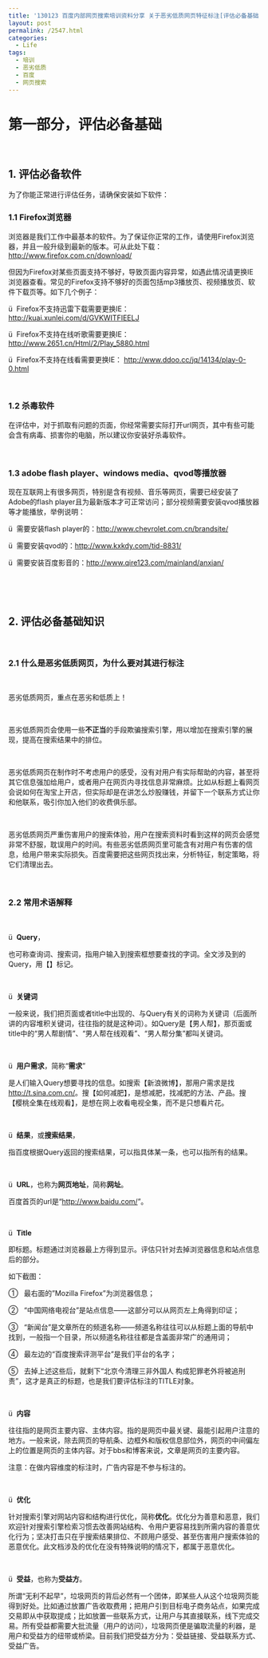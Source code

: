 ```yaml
---
title: '130123 百度内部网页搜索培训资料分享 关于恶劣低质网页特征标注[评估必备基础]'
layout: post
permalink: /2547.html
categories:
  - Life
tags:
  - 培训
  - 恶劣低质
  - 百度
  - 网页搜索
---
```

# 第一部分，评估必备基础

&nbsp;

## 1. 评估必备软件

<p align="left">
  为了你能正常进行评估任务，请确保安装如下软件：
</p>

### 1.1 Firefox浏览器

<p align="left">
  浏览器是我们工作中最基本的软件。为了保证你正常的工作，请使用Firefox浏览器，并且一般升级到最新的版本。可从此处下载：<a href="http://www.firefox.com.cn/download/">http://www.firefox.com.cn/download/</a>
</p>

<p align="left">
  但因为Firefox对某些页面支持不够好，导致页面内容异常，如遇此情况请更换IE浏览器查看。常见的Firefox支持不够好的页面包括mp3播放页、视频播放页、软件下载页等。如下几个例子：
</p>

ü  Firefox不支持迅雷下载需要更换IE：<http://kuai.xunlei.com/d/GVKWITFIEELJ>

ü  Firefox不支持在线听歌需要更换IE：<http://www.2651.cn/Html/2/Play_5880.html>

ü  Firefox不支持在线看需要更换IE： <http://www.ddoo.cc/jq/14134/play-0-0.html>

&nbsp;

### 1.2 杀毒软件

<p align="left">
  在评估中，对于抓取有问题的页面，你经常需要实际打开url网页，其中有些可能会含有病毒、损害你的电脑，所以建议你安装好杀毒软件。
</p>

&nbsp;

### 1.3 adobe flash player、windows media、qvod等播放器

<p align="left">
  现在互联网上有很多网页，特别是含有视频、音乐等网页，需要已经安装了Adobe的flash player且为最新版本才可正常访问；部分视频需要安装qvod播放器等才能播放，举例说明：
</p>

ü  需要安装flash player的：<http://www.chevrolet.com.cn/brandsite/>

ü  需要安装qvod的：http://www.kxkdy.com/tid-8831/

ü  需要安装百度影音的：<http://www.qire123.com/mainland/anxian/>

&nbsp;

&nbsp;

## 2. 评估必备基础知识

&nbsp;

### 2.1 什么是恶劣低质网页，为什么要对其进行标注

&nbsp;

恶劣低质网页，重点在恶劣和低质上！

&nbsp;

恶劣低质网页会使用一些**不正当**的手段欺骗搜索引擎，用以增加在搜索引擎的展现，提高在搜索结果中的排位。

&nbsp;

恶劣低质网页在制作时不考虑用户的感受，没有对用户有实际帮助的内容，甚至将其它信息强加给用户，或者用户在网页内寻找信息非常麻烦。比如从标题上看网页会说如何在淘宝上开店，但实际却是在讲怎么炒股赚钱，并留下一个联系方式让你和他联系，吸引你加入他们的收费俱乐部。

&nbsp;

恶劣低质网页严重伤害用户的搜索体验，用户在搜索资料时看到这样的网页会感觉非常不舒服，耽误用户的时间。有些恶劣低质网页里可能含有对用户有伤害的信息，给用户带来实际损失。百度需要把这些网页找出来，分析特征，制定策略，将它们清理出去。

&nbsp;

### 2.2 常用术语解释

&nbsp;

ü  **Query**，

也可称查询词、搜索词，指用户输入到搜索框想要查找的字词。全文涉及到的Query，用【】标记。

&nbsp;

ü  **关键词**

一般来说，我们把页面或者title中出现的、与Query有关的词称为关键词（后面所讲的内容堆积关键词，往往指的就是这种词）。如Query是【男人帮】，那页面或title中的“男人帮剧情”、“男人帮在线观看”、“男人帮分集”都叫关键词。

&nbsp;

ü  **用户需求**，简称“**需求**”

是人们输入Query想要寻找的信息。如搜索【新浪微博】，那用户需求是找<http://t.sina.com.cn/>。搜【如何减肥】，是想减肥，找减肥的方法、产品。搜【樱桃全集在线观看】，是想在网上收看电视全集，而不是只想看片花。

&nbsp;

ü  **结果**，或**搜索结果**，

指百度根据Query返回的搜索结果，可以指具体某一条，也可以指所有的结果。

&nbsp;

ü  **URL**，也称为**网页地址**，简称**网址**。

百度首页的url是“<http://www.baidu.com/>”。

&nbsp;

ü  **Title**

即标题。标题通过浏览器最上方得到显示。评估只针对去掉浏览器信息和站点信息后的部分。

如下截图：

①   最右面的”Mozilla Firefox”为浏览器信息；

②   “中国网络电视台”是站点信息——这部分可以从网页左上角得到印证；

③   “新闻台”是文章所在的频道名称——频道名称往往可以从标题上面的导航中找到，一般指一个目录，所以频道名称往往都是含盖面非常广的通用词；

④   最左边的“百度搜索评测平台”是我们平台的名字；

⑤   去掉上述这些后，就剩下“北京今清理三非外国人 构成犯罪老外将被追刑责”，这才是真正的标题，也是我们要评估标注的TITLE对象。

&nbsp;

ü  **内容**

往往指的是网页主要内容、主体内容。指的是网页中最关键、最能引起用户注意的地方。一般来说，除去网页的导航条、边框外和版权信息部位外，网页的中间偏左上的位置是网页的主体内容。对于bbs和博客来说，文章是网页的主要内容。

注意：在做内容维度的标注时，广告内容是不参与标注的。

&nbsp;

ü  **优化**

针对搜索引擎对网站内容和结构进行优化，简称**优化**。优化分为善意和恶意，我们欢迎针对搜索引擎检索习惯去改善网站结构、令用户更容易找到所需内容的善意优化行为；坚决打击只在乎搜索结果排位、不顾用户感受、甚至伤害用户搜索体验的恶意优化。此文档涉及的优化在没有特殊说明的情况下，都属于恶意优化。

&nbsp;

ü  **受益**，也称为**受益方**。

所谓“无利不起早”，垃圾网页的背后必然有一个团体，即某些人从这个垃圾网页能得到好处。比如通过放置广告收取费用；把用户引到目标电子商务站点，如果完成交易即从中获取提成；比如放置一些联系方式，让用户与其直接联系，线下完成交易。所有受益都需要大批流量（用户的访问），垃圾网页便是骗取流量的利器，是用户和受益方的纽带或桥梁。目前我们把受益方分为：受益链接、受益联系方式、受益广告。
